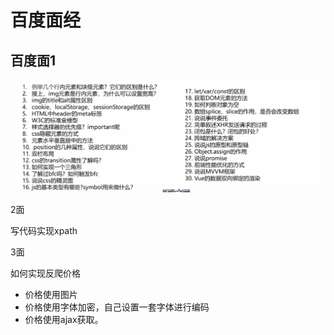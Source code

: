 # 百度面经

## 百度面1

![image-20200818163435032](../../.vuepress/public/assets/img/image-20200818163435032.png)

2面

写代码实现xpath

3面

如何实现反爬价格

- 价格使用图片
- 价格使用字体加密，自己设置一套字体进行编码
- 价格使用ajax获取。

